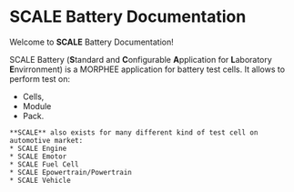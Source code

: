 # SCALE Battery Documentation

 Welcome to **SCALE** Battery Documentation!
 
 SCALE Battery (**S**tandard and **C**onfigurable **A**pplication for **L**aboratory **E**nvirronment) is a MORPHEE application for battery test cells. It allows to perform test on: 
* Cells,
* Module
* Pack.

```{note}
**SCALE** also exists for many different kind of test cell on automotive market:
* SCALE Engine
* SCALE Emotor
* SCALE Fuel Cell
* SCALE Epowertrain/Powertrain
* SCALE Vehicle
```

